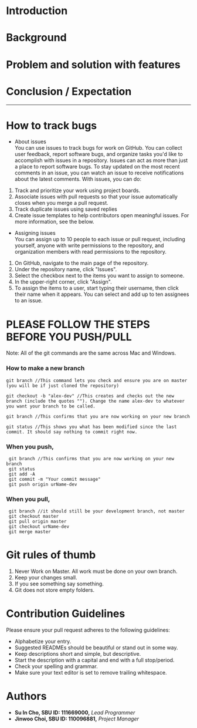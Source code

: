 


# Introduction


# Background


# Problem and solution with features


# Conclusion / Expectation 
 

--------


# How to track bugs
* About issues  
You can use issues to track bugs for work on GitHub. You can collect user feedback, report software bugs, and organize tasks you'd like to accomplish with issues in a repository. Issues can act as more than just a place to report software bugs. To stay updated on the most recent comments in an issue, you can watch an issue to receive notifications about the latest comments. With issues, you can do:  
1. Track and prioritize your work using project boards.  
2. Associate issues with pull requests so that your issue automatically closes when you merge a pull request.  
3. Track duplicate issues using saved replies  
4. Create issue templates to help contributors open meaningful issues. For more information, see the below.  

* Assigning issues  
You can assign up to 10 people to each issue or pull request, including yourself, anyone with write permissions to the repository, and organization members with read permissions to the repository.
1. On GitHub, navigate to the main page of the repository.
2. Under the repository name, click  "Issues".
3. Select the checkbox next to the items you want to assign to someone.
4. In the upper-right corner, click "Assign".
5. To assign the items to a user, start typing their username, then click their name when it appears. You can select and add up to ten assignees to an issue.

# PLEASE FOLLOW THE STEPS BEFORE YOU PUSH/PULL  
Note: All of the git commands are the same across Mac and Windows.

### How to make a new branch
```
git branch //This command lets you check and ensure you are on master (you will be if just cloned the repository)
	
git checkout -b "alex-dev" //This creates and checks out the new branch (include the quotes ""). Change the name alex-dev to whatever you want your branch to be called.

git branch //This confirms that you are now working on your new branch
		
git status //This shows you what has been modified since the last commit. It should say nothing to commit right now.
```
### When you push, 
```
 git branch //This confirms that you are now working on your new branch
 git status
 git add -A
 git commit -m "Your commit message"
 git push origin urName-dev
```
### When you pull,
```
 git branch //it should still be your development branch, not master
 git checkout master
 git pull origin master
 git checkout urName-dev
 git merge master
```
# Git rules of thumb
1. Never Work on Master. All work must be done on your own branch.
2. Keep your changes small.
3. If you see something say something.
4. Git does not store empty folders.

# Contribution Guidelines
Please ensure your pull request adheres to the following guidelines:

- Alphabetize your entry.
- Suggested READMEs should be beautiful or stand out in some way.
- Keep descriptions short and simple, but descriptive.
- Start the description with a capital and end with a full stop/period.
- Check your spelling and grammar.
- Make sure your text editor is set to remove trailing whitespace.

# Authors  
  * **Su In Cho, SBU ID: 111669000,**  *Lead Programmer*
  * **Jinwoo Choi, SBU ID: 110096881,**  *Project Manager*
